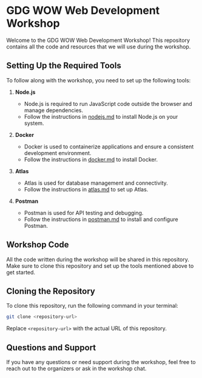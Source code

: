 # GDG WOW Web Development Workshop

Welcome to the GDG WOW Web Development Workshop! This repository contains all the code and resources that we will use during the workshop.
## Setting Up the Required Tools
To follow along with the workshop, you need to set up the following tools:

1. **Node.js**
    - Node.js is required to run JavaScript code outside the browser and manage dependencies.
    - Follow the instructions in [nodejs.md](nodejs.md) to install Node.js on your system.

2. **Docker**
    - Docker is used to containerize applications and ensure a consistent development environment.
    - Follow the instructions in [docker.md](docker.md) to install Docker.

3. **Atlas**
    - Atlas is used for database management and connectivity.
    - Follow the instructions in [atlas.md](atlas.md) to set up Atlas.

4. **Postman**
    - Postman is used for API testing and debugging.
    - Follow the instructions in [postman.md](postman.md) to install and configure Postman.

## Workshop Code
All the code written during the workshop will be shared in this repository. Make sure to clone this repository and set up the tools mentioned above to get started.

## Cloning the Repository
To clone this repository, run the following command in your terminal:
```bash
git clone <repository-url>
```

Replace `<repository-url>` with the actual URL of this repository.

## Questions and Support
If you have any questions or need support during the workshop, feel free to reach out to the organizers or ask in the workshop chat.